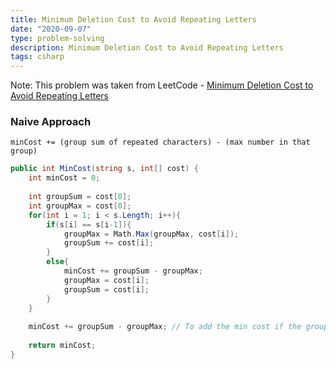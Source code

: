 ```yaml
---
title: Minimum Deletion Cost to Avoid Repeating Letters
date: "2020-09-07"
type: problem-solving
description: Minimum Deletion Cost to Avoid Repeating Letters
tags: csharp
---
```


Note: This problem was taken from LeetCode - [Minimum Deletion Cost to Avoid Repeating Letters](https://leetcode.com/problems/minimum-deletion-cost-to-avoid-repeating-letters/)

### Naive Approach

```minCost += (group sum of repeated characters) - (max number in that group)```

```csharp
public int MinCost(string s, int[] cost) {
	int minCost = 0;
	
	int groupSum = cost[0];
	int groupMax = cost[0];
	for(int i = 1; i < s.Length; i++){
		if(s[i] == s[i-1]){
			groupMax = Math.Max(groupMax, cost[i]);
			groupSum += cost[i];
		}
		else{
			minCost += groupSum - groupMax;
			groupMax = cost[i];
			groupSum = cost[i];
		}
	}
	
	minCost += groupSum - groupMax; // To add the min cost if the group is part of last set of repeated characters
	
	return minCost;
}
```
